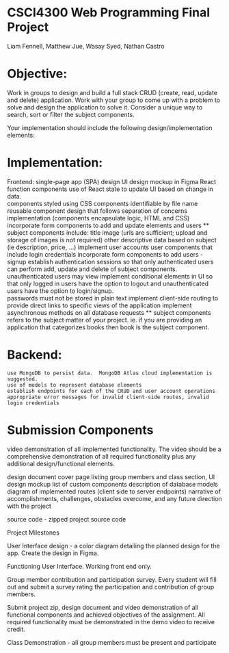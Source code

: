 # CSCI4300 Web Programming Final Project

Liam Fennell, Matthew Jue, Wasay Syed, Nathan Castro


# Objective:
Work in groups to design and build a full stack CRUD  (create, read, update and delete) application.  Work with your group to come up with a problem to solve and design the application to solve it.  Consider a unique way to search, sort or filter the subject components.  


Your implementation should include the following design/implementation elements:


# Implementation:
Frontend:
single-page app (SPA) design
    UI design mockup in Figma
    React function components 
    use of React state to update UI based on change in data.  
    components styled using CSS
    components identifiable by file name
    reusable component design that follows separation of concerns 
    implementation (components encapsulate logic,  HTML and CSS)
    incorporate form components to add and update elements and users
    ** subject components include:
    title
    image (urls are sufficient; upload and storage of images is not required)
    other descriptive data based on subject (ie description, price, …)
    implement user accounts
    user components that include login credentials
    incorporate form components to add users - signup
    establish authentication sessions so that only authenticated users can perform add, update and delete of subject components.
    unauthenticated users may view
    implement conditional elements in UI so that only logged in users have the option to logout and unauthenticated users have the option to login/signup.  
    passwords must not be stored in plain text
    implement client-side routing to provide direct links to specific views of the application 
    implement asynchronous methods on all database requests
    ** subject components refers to the subject matter of your project. ie. if you are providing an application that categorizes books then book is the subject component. 

# Backend:
    use MongoDB to persist data.  MongoDB Atlas cloud implementation is suggested.
    use of models to represent database elements
    establish endpoints for each of the CRUD and user account operations 
    appropriate error messages for invalid client-side routes, invalid login credentials  


# Submission Components


video demonstration of all implemented functionality.  The video should be a comprehensive demonstration of all required functionality plus any additional design/functional elements. 


design document 
    cover page listing group members and class section, 
    UI design mockup 
    list of custom components
    description of database models
    diagram of implemented routes (client side to server endpoints)
    narrative of accomplishments, challenges, obstacles overcome, and any future direction with the project


source code - zipped project source code

Project Milestones

User Interface design - a color diagram detailing the planned design for the app.  Create the design in Figma.

Functioning User Interface.  Working front end only.  

Group member contribution and participation survey.  Every student will fill out and submit a survey rating the participation and contribution of group members.

Submit project zip, design document and video demonstration of all functional components and achieved objectives of the assignment.  All required functionality must be demonstrated in the demo video to receive credit. 

Class Demonstration - all group members must be present and participate